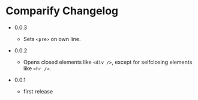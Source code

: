 Comparify Changelog
===================

*	0.0.3

	* Sets `<pre>` on own line.

*	0.0.2

	* Opens closed elements like `<div />`, except for selfclosing
	  elements like `<hr />`.

*	0.0.1

	* first release